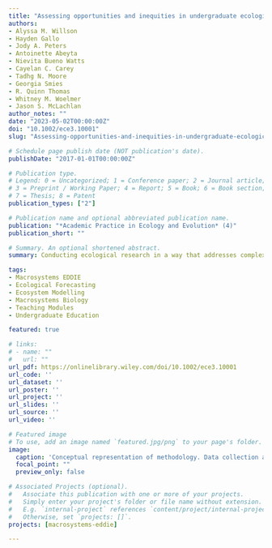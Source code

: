 ```yaml
---
title: "Assessing opportunities and inequities in undergraduate ecological forecasting education"
authors:
- Alyssa M. Willson
- Hayden Gallo
- Jody A. Peters
- Antoinette Abeyta
- Nievita Bueno Watts
- Cayelan C. Carey
- Tadhg N. Moore
- Georgia Smies
- R. Quinn Thomas
- Whitney M. Woelmer
- Jason S. McLachlan
author_notes: ""
date: "2023-05-02T00:00:00Z"
doi: "10.1002/ece3.10001"
slug: "Assessing-opportunities-and-inequities-in-undergraduate-ecological-forecasting-education"

# Schedule page publish date (NOT publication's date).
publishDate: "2017-01-01T00:00:00Z"

# Publication type.
# Legend: 0 = Uncategorized; 1 = Conference paper; 2 = Journal article;
# 3 = Preprint / Working Paper; 4 = Report; 5 = Book; 6 = Book section;
# 7 = Thesis; 8 = Patent
publication_types: ["2"]

# Publication name and optional abbreviated publication name.
publication: "*Academic Practice in Ecology and Evolution* (4)"
publication_short: ""

# Summary. An optional shortened abstract.
summary: Conducting ecological research in a way that addresses complex, real-world problems requires a diverse, interdisciplinary and quantitatively trained ecology and environmental science workforce.  We use ecological forecasting to show how ecology and environmental science undergraduate curriculum could be evaluated and ultimately restructured to address the needs of the 21st century workforce. We developed and implemented programs to increase the accessibility and comprehensiveness of ecological forecasting undergraduate education, including initiatives to engage specifically with Native American undergraduates and online resources for learning quantitative concepts at the undergraduate level.

tags:
- Macrosystems EDDIE
- Ecological Forecasting
- Ecosystem Modelling
- Macrosystems Biology
- Teaching Modules
- Undergraduate Education

featured: true

# links:
# - name: ""
#   url: ""
url_pdf: https://onlinelibrary.wiley.com/doi/10.1002/ece3.10001
url_code: ''
url_dataset: ''
url_poster: ''
url_project: ''
url_slides: ''
url_source: ''
url_video: ''

# Featured image
# To use, add an image named `featured.jpg/png` to your page's folder. 
image:
  caption: 'Conceptual representation of methodology. Data collection and analysis at each of our three curriculum levels. From left to right, dark blue represents the process of data collection and analysis for online resources, teal represents the process for forecasting course lessons, and light blue represents the process for forecasting-adjacent courses.'
  focal_point: ""
  preview_only: false

# Associated Projects (optional).
#   Associate this publication with one or more of your projects.
#   Simply enter your project's folder or file name without extension.
#   E.g. `internal-project` references `content/project/internal-project/index.md`.
#   Otherwise, set `projects: []`.
projects: [macrosystems-eddie]

---
```



